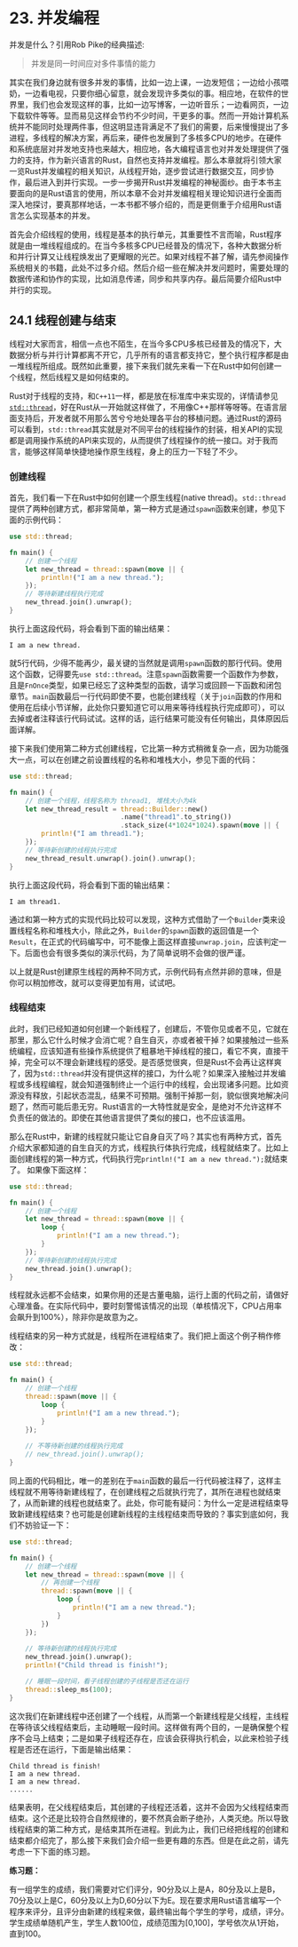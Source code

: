 # 23. 并发编程
并发是什么？引用Rob Pike的经典描述:
> 并发是同一时间应对多件事情的能力

其实在我们身边就有很多并发的事情，比如一边上课，一边发短信；一边给小孩喂奶，一边看电视，只要你细心留意，就会发现许多类似的事。相应地，在软件的世界里，我们也会发现这样的事，比如一边写博客，一边听音乐；一边看网页，一边下载软件等等。显而易见这样会节约不少时间，干更多的事。然而一开始计算机系统并不能同时处理两件事，但这明显违背满足不了我们的需要，后来慢慢提出了多进程，多线程的解决方案，再后来，硬件也发展到了多核多CPU的地步。在硬件和系统底层对并发地支持也来越大，相应地，各大编程语言也对并发处理提供了强力的支持，作为新兴语言的Rust，自然也支持并发编程。那么本章就将引领大家一览Rust并发编程的相关知识，从线程开始，逐步尝试进行数据交互，同步协作，最后进入到并行实现。一步一步揭开Rust并发编程的神秘面纱。由于本书主要面向的是Rust语言的使用，所以本章不会对并发编程相关理论知识进行全面而深入地探讨，要真那样地话，一本书都不够介绍的，而是更侧重于介绍用Rust语言怎么实现基本的并发。

首先会介绍线程的使用，线程是基本的执行单元，其重要性不言而喻，Rust程序就是由一堆线程组成的。在当今多核多CPU已经普及的情况下，各种大数据分析和并行计算又让线程焕发出了更耀眼的光芒。如果对线程不甚了解，请先参阅操作系统相关的书籍，此处不过多介绍。然后介绍一些在解决并发问题时，需要处理的数据传递和协作的实现，比如消息传递，同步和共享内存。最后简要介绍Rust中并行的实现。

## 24.1 线程创建与结束
线程对大家而言，相信一点也不陌生，在当今多CPU多核已经普及的情况下，大数据分析与并行计算都离不开它，几乎所有的语言都支持它，整个执行程序都是由一堆线程所组成。既然如此重要，接下来我们就先来看一下在Rust中如何创建一个线程，然后线程又是如何结束的。

Rust对于线程的支持，和`C++11`一样，都是放在标准库中来实现的，详情请参见[`std::thread`](https://doc.rust-lang.org/std/thread/index.html)，好在Rust从一开始就这样做了，不用像C++那样等呀等。在语言层面支持后，开发者就不用那么苦兮兮地处理各平台的移植问题。通过Rust的源码可以看到，`std::thread`其实就是对不同平台的线程操作的封装，相关API的实现都是调用操作系统的API来实现的，从而提供了线程操作的统一接口。对于我而言，能够这样简单快捷地操作原生线程，身上的压力一下轻了不少。

### 创建线程
首先，我们看一下在Rust中如何创建一个原生线程(native thread)。`std::thread`提供了两种创建方式，都非常简单，第一种方式是通过`spawn`函数来创建，参见下面的示例代码：

```rust
use std::thread;

fn main() {
	// 创建一个线程
    let new_thread = thread::spawn(move || {
        println!("I am a new thread.");
    });
    // 等待新建线程执行完成
    new_thread.join().unwrap();
}
```
执行上面这段代码，将会看到下面的输出结果：

```
I am a new thread.
```

就5行代码，少得不能再少，最关键的当然就是调用`spawn`函数的那行代码。使用这个函数，记得要先`use std::thread`。注意`spawn`函数需要一个函数作为参数，且是`FnOnce`类型，如果已经忘了这种类型的函数，请学习或回顾一下函数和闭包章节。`main`函数最后一行代码即使不要，也能创建线程（关于`join`函数的作用和使用在后续小节详解，此处你只要知道它可以用来等待线程执行完成即可），可以去掉或者注释该行代码试试。这样的话，运行结果可能没有任何输出，具体原因后面详解。

接下来我们使用第二种方式创建线程，它比第一种方式稍微复杂一点，因为功能强大一点，可以在创建之前设置线程的名称和堆栈大小，参见下面的代码：

``` rust
use std::thread;

fn main() {
	// 创建一个线程，线程名称为 thread1, 堆栈大小为4k
    let new_thread_result = thread::Builder::new()
    						.name("thread1".to_string())
    						.stack_size(4*1024*1024).spawn(move || {
        println!("I am thread1.");
    });
    // 等待新创建的线程执行完成
    new_thread_result.unwrap().join().unwrap();
}
```
执行上面这段代码，将会看到下面的输出结果：

```
I am thread1.
```

通过和第一种方式的实现代码比较可以发现，这种方式借助了一个`Builder`类来设置线程名称和堆栈大小，除此之外，`Builder`的`spawn`函数的返回值是一个`Result`，在正式的代码编写中，可不能像上面这样直接`unwrap.join`，应该判定一下。后面也会有很多类似的演示代码，为了简单说明不会做的很严谨。

以上就是Rust创建原生线程的两种不同方式，示例代码有点然并卵的意味，但是你可以稍加修改，就可以变得更加有用，试试吧。

### 线程结束
此时，我们已经知道如何创建一个新线程了，创建后，不管你见或者不见，它就在那里，那么它什么时候才会消亡呢？自生自灭，亦或者被干掉？如果接触过一些系统编程，应该知道有些操作系统提供了粗暴地干掉线程的接口，看它不爽，直接干掉，完全可以不理会新建线程的感受。是否感觉很爽，但是Rust不会再让这样爽了，因为`std::thread`并没有提供这样的接口，为什么呢？如果深入接触过并发编程或多线程编程，就会知道强制终止一个运行中的线程，会出现诸多问题。比如资源没有释放，引起状态混乱，结果不可预期。强制干掉那一刻，貌似很爽地解决问题了，然而可能后患无穷。Rust语言的一大特性就是安全，是绝对不允许这样不负责任的做法的。即使在其他语言提供了类似的接口，也不应该滥用。

那么在Rust中，新建的线程就只能让它自身自灭了吗？其实也有两种方式，首先介绍大家都知道的自生自灭的方式，线程执行体执行完成，线程就结束了。比如上面创建线程的第一种方式，代码执行完`println!("I am a new thread.");`就结束了。 如果像下面这样：

```rust
use std::thread;

fn main() {
	// 创建一个线程
    let new_thread = thread::spawn(move || {
        loop {
            println!("I am a new thread.");
        }
    });
    // 等待新创建的线程执行完成
    new_thread.join().unwrap();
}
```
线程就永远都不会结束，如果你用的还是古董电脑，运行上面的代码之前，请做好心理准备。在实际代码中，要时刻警惕该情况的出现（单核情况下，CPU占用率会飙升到100%），除非你是故意为之。

线程结束的另一种方式就是，线程所在进程结束了。我们把上面这个例子稍作修改：

```rust
use std::thread;

fn main() {
	// 创建一个线程
    thread::spawn(move || {
        loop {
            println!("I am a new thread.");
        }
    });
    
    // 不等待新创建的线程执行完成
    // new_thread.join().unwrap();
}
```
同上面的代码相比，唯一的差别在于`main`函数的最后一行代码被注释了，这样主线程就不用等待新建线程了，在创建线程之后就执行完了，其所在进程也就结束了，从而新建的线程也就结束了。此处，你可能有疑问：为什么一定是进程结束导致新建线程结束？也可能是创建新线程的主线程结束而导致的？事实到底如何，我们不妨验证一下：

```rust
use std::thread;

fn main() {
	// 创建一个线程
    let new_thread = thread::spawn(move || {
    	// 再创建一个线程
    	thread::spawn(move || {
    		loop {
	            println!("I am a new thread.");
	        }
    	})
    });
    
    // 等待新创建的线程执行完成
    new_thread.join().unwrap();
    println!("Child thread is finish!");

    // 睡眠一段时间，看子线程创建的子线程是否还在运行
    thread::sleep_ms(100);
}
```
这次我们在新建线程中还创建了一个线程，从而第一个新建线程是父线程，主线程在等待该父线程结束后，主动睡眠一段时间。这样做有两个目的，一是确保整个程序不会马上结束；二是如果子线程还存在，应该会获得执行机会，以此来检验子线程是否还在运行，下面是输出结果：
```
Child thread is finish!
I am a new thread.
I am a new thread.
......
```
结果表明，在父线程结束后，其创建的子线程还活着，这并不会因为父线程结束而结束。这个还是比较符合自然规律的，要不然真会断子绝孙，人类灭绝。所以导致线程结束的第二种方式，是结束其所在进程。到此为止，我们已经把线程的创建和结束都介绍完了，那么接下来我们会介绍一些更有趣的东西。但是在此之前，请先考虑一下下面的练习题。

**练习题：**

有一组学生的成绩，我们需要对它们评分，90分及以上是A，80分及以上是B，70分及以上是C，60分及以上为D,60分以下为E。现在要求用Rust语言编写一个程序来评分，且评分由新建的线程来做，最终输出每个学生的学号，成绩，评分。学生成绩单随机产生，学生人数100位，成绩范围为[0,100]，学号依次从1开始，直到100。
